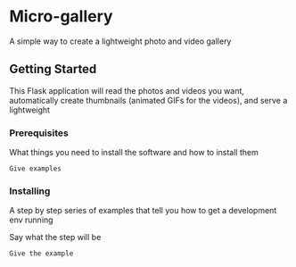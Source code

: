 # Micro-gallery

A simple way to create a lightweight photo and video gallery

## Getting Started

This Flask application will read the photos and videos you want, automatically create thumbnails (animated GIFs for the videos), and serve a lightweight 

### Prerequisites

What things you need to install the software and how to install them

```
Give examples
```

### Installing

A step by step series of examples that tell you how to get a development env running

Say what the step will be

```
Give the example
```

